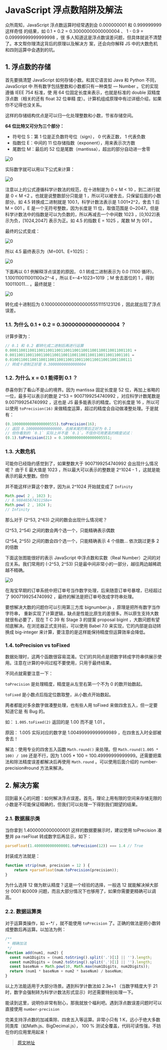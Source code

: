 # JavaScript 浮点数陷阱及解法

众所周知，JavaScript 浮点数运算时经常遇到会 0.000000001 和 0.999999999 这样奇怪
的结果，如 0.1 + 0.2 = 0.30000000000000004 、 1 - 0.9 = 0.09999999999999998 ，很
多人知道这是浮点数误差问题，但具体就说不清楚了。本文帮你理清这背后的原理以及解决方
案，还会向你解释 JS 中的大数危机和四则运算中会遇到的坑。

## 1. 浮点数的存储

首先要搞清楚 JavaScript 如何存储小数。和其它语言如 Java 和 Python 不同，JavaScript 中
所有数字包括整数和小数都只有一种类型 — Number 。它的实现遵循 IEEE 754 标准，使
用 64 位固定⻓度来表示，也就是标准的 double 双精度浮点数（相关的还有 float 32 位单精
度）。计算机组成原理中有过详细介绍，如果你不记得也没关系。

这样的存储结构优点是可以归一化处理整数和小数，节省存储空间。

**64 位比特又可分为三个部分：**
* 符号位 S：第 1 位是正负数符号位（sign）， 0 代表正数， 1 代表负数
* 指数位 E：中间的 11 位存储指数（exponent），用来表示次方数
* 尾数位 M：最后的 52 位是尾数（mantissa），超出的部分自动进一舍零

![0](./images/float-0.png)

实际数字就可以用以下公式来计算：

![0](./images/float-1.png)

注意以上的公式遵循科学计数法的规范，在十进制是为 0 < M < 10 ，到二进行就是 0 < M <2 。也就是说整数部分只能是 1 ，所以可以被舍去，只保留后面的小数部分。如 4.5 转换成二进制就是 100.1，科学计数法表示是 1.001*2^2，舍去 1 后 M = 001 。E 是一个无符号整数，因为⻓度是 11 位，取值范围是 0~2047。但是科学计数法中的指数是可以为负数的，所以再减去一个中间数 1023 ，[0,1022]表示为负，[1024,2047] 表示为正。如 4.5 的指数 E = 1025 ，尾数 M 为 001 。

最终的公式变成：

![0](./images/float-2.png)

所以 4.5 最终表示为（M=001、E=1025）：

![0](./images/float-3.png)

下面再以 0.1 例解释浮点误差的原因， 0.1 转成二进制表示为 0.0 (1100 循环)， 1.100110011001100x2^-4 ，所以 E=-4+1023=1019 ；M 舍去首位的 1 ，得到 100110011... 。最终就是：

![0](./images/float-4.png)

转化成十进制后为 0.100000000000000005551115123126 ，因此就出现了浮点误差。

### 1.1. 为什么 0.1 + 0.2 = 0.30000000000000004 ？

计算步骤为：

```js
// 0.1 和 0.2 都转化成二进制后再进行运算
0.0001100110011001100110011001100110011001100110011001101 +
0.001100110011001100110011001100110011001100110011001101 =
0.0100110011001100110011001100110011001100110011001100111
// 转成十进制正好是 0.30000000000000004
```

### 1.2. 为什么 x = 0.1 能得到 0.1 ？

恭喜你到了看山不是山的境界。因为 mantissa 固定⻓度是 52 位，再加上省略的一位，最多可以表示的数是 2^53 = 9007199254740992 ，对应科学计数尾数是 9.007199254740992 ，这也是 JS 最多能表示的精度。它的⻓度是 16 ，所以可以使用 `toPrecision(16)` 来做精度运算，超过的精度会自动做凑整处理。于是就有：

```js
(0.10000000000000000555).toPrecision(16);
// 返回 0.1000000000000000，去掉末尾的零后正好为 0.1
// 但你看到的 `0.1` 实际上并不是 `0.1`。不信你可用更高的精度试试：
(0.1).toPrecision(21) = 0.100000000000000005551;
```

### 1.3. 大数危机

可能你已经隐约感觉到了，如果整数大于 9007199254740992 会出现什么情况呢？ 由于 E 最大值是 1023 ，所以最大可以表示的整数是 2^1024 - 1 ，这就是能表示的最大整数。但你

并不能这样计算这个数字，因为从 2^1024 开始就变成了 `Infinity`

```js
Math.pow( 2 , 1023 );
// 8.98846567431158e+
Math.pow( 2 , 1024 );
// Infinity
```

那么对于 (2^53, 2^63) 之间的数会出现什么情况呢？

(2^53, 2^54) 之间的数会两个选一个，只能精确表示偶数

(2^54, 2^55) 之间的数会四个选一个，只能精确表示 4 个倍数... 依次跳过更多 2 的倍数

下面这张图能很好的表示 JavaScript 中浮点数和实数（Real Number）之间的对应关系。我们常用的 (-2^53, 2^53) 只是最中间非常小的一部分，越往两边越稀疏越不精确。

![0](./images/float-5.jpg)

在淘宝早期的订单系统中把订单号当作数字处理，后来随意订单号暴增，已经超过了 9007199254740992 ，最终的解法是把订单号改成字符串处理。

要想解决大数的问题你可以引用第三方库 bignumber.js ，原理是把所有数字当作字符串，
重新实现了计算逻辑，缺点是性能比原生的差很多。所以原生支持大数就很有必要了，现在 T
C 39 有 Stage 3 的提案 proposal bigint ，大数问题有望彻底解决。在浏览器正式支持前，可以使用 Babel 7.0 来实现，它的内部是自动转换成 big-integer 来计算，要注意的是这样能保持精度但运算效率会降低。

### 1.4. toPrecision vs toFixed

数据处理时，这两个函数很容易混淆。它们的共同点是把数字转成字符串供展示使用。注意在计算的中间过程不要使用，只用于最终结果。

不同点就需要注意一下：

`toPrecision` 是处理精度，精度是从左至右第一个不为 0 的数开始数起。

`toFixed` 是小数点后指定位数取整，从小数点开始数起。

两者都能对多余数字做凑整处理，也有些人用 toFixed 来做四舍五入，但一定要知道它是
有 Bug 的。

如： `1.005.toFixed(2)` 返回的是 1.00 而不是 1.01 。

原因： 1.005 实际对应的数字是 1.00499999999999989 ，在四舍五入时全部被舍去！

解法：使用专业的四舍五入函数 `Math.round()` 来处理。但 `Math.round(1.005 * 100) / 100` 还是不行，因为 1.005 * 100 = 100.49999999999999。还需要把乘法和除法精度误差都解决后再使用 `Math.round` 。可以使用后面介绍的 number-precision#round 方法来解决。

## 2. 解决方案

回到最关心的问题：如何解决浮点误差。首先，理论上用有限的空间来存储无限的小数是不可能保证精确的，但我们可以处理一下得到我们期望的结果。

### 2.1. 数据展示类

当你拿到 1.4000000000000001 这样的数据要展示时，建议使用 toPrecision 凑整并 pa
rseFloat 转成数字后再显示，如下：
```js
parseFloat(1.4000000000000001.toPrecision(12)) === 1.4 // True
```

封装成方法就是：
```js
function strip(num, precision = 12 ) {
    return +parseFloat(num.toPrecision(precision));
}
```

为什么选择 12 做为默认精度？这是一个经验的选择，一般选 12 就能解决掉大部分 0001 和0009 问题，而且大部分情况下也够用了，如果你需要更精确可以调高。

### 2.2. 数据运算类

对于运算类操作，如 +-*/ ，就不能使用 `toPrecision` 了。正确的做法是把小数转成整数后再运算。以加法为例：

```js
/**
 * 精确加法
 */
function add(num1, num2) {
  const num1Digits = (num1.toString().split('.')[1] || '').length;
  const num2Digits = (num2.toString().split('.')[1] || '').length;
  const baseNum = Math.pow(10, Math.max(num1Digits, num2Digits));
  return (num1 * baseNum + num2 * baseNum) / baseNum;
}
```

以上方法能适用于大部分场景。遇到科学计数法如 2.3e+1 （当数字精度大于 21 时，数字会强制转为科学计数法形式显示）时还需要特别处理一下。

能读到这里，说明你非常有耐心，那我就放个福利吧。遇到浮点数误差问题时可以直接使用 `number-precision`

完美支持浮点数的加减乘除、四舍五入等运算。非常小只有 1 K，远小于绝大多数同类库（如Math.js、BigDecimal.js）， 100 % 测试全覆盖，代码可读性强，不妨在你的应用里用起来！


> [原文地址](https://wenjun.me/2020/11/js-float-number.html)

